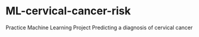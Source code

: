 # ML-cervical-cancer-risk
Practice Machine Learning Project Predicting a diagnosis of cervical cancer
